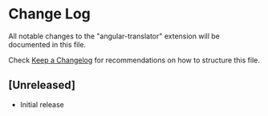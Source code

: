 # Change Log
All notable changes to the "angular-translator" extension will be documented in this file.

Check [Keep a Changelog](http://keepachangelog.com/) for recommendations on how to structure this file.

## [Unreleased]
- Initial release